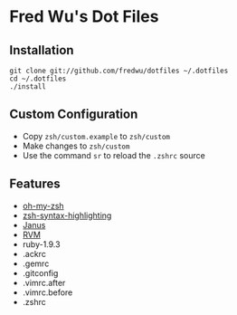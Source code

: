 # Fred Wu's Dot Files

## Installation

    git clone git://github.com/fredwu/dotfiles ~/.dotfiles
    cd ~/.dotfiles
    ./install

## Custom Configuration

- Copy `zsh/custom.example` to `zsh/custom`
- Make changes to `zsh/custom`
- Use the command `sr` to reload the `.zshrc` source

## Features

- [oh-my-zsh](https://github.com/robbyrussell/oh-my-zsh)
- [zsh-syntax-highlighting](https://github.com/zsh-users/zsh-syntax-highlighting)
- [Janus](https://github.com/carlhuda/janus)
- [RVM](http://beginrescueend.com/)
- ruby-1.9.3
- .ackrc
- .gemrc
- .gitconfig
- .vimrc.after
- .vimrc.before
- .zshrc
